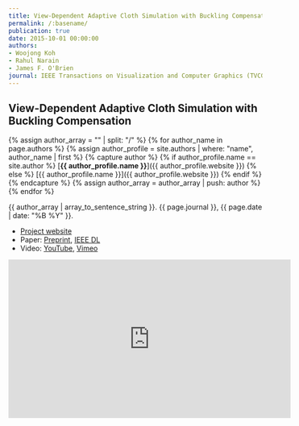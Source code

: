```yaml
---
title: View-Dependent Adaptive Cloth Simulation with Buckling Compensation
permalink: /:basename/
publication: true
date: 2015-10-01 00:00:00
authors:
- Woojong Koh
- Rahul Narain
- James F. O'Brien
journal: IEEE Transactions on Visualization and Computer Graphics (TVCG)
---
```


## View-Dependent Adaptive Cloth Simulation with Buckling Compensation
{% assign author_array = "" | split: "/" %}
{% for author_name in page.authors %}
  {% assign author_profile = site.authors | where: "name", author_name | first %}
  {% capture author %}
  {% if author_profile.name == site.author %}
  [**{{ author_profile.name }}**]({{ author_profile.website }})
  {% else %}
  [{{ author_profile.name }}]({{ author_profile.website }})
  {% endif %}
  {% endcapture %}
  {% assign author_array = author_array | push: author %}
{% endfor %}

{{ author_array | array_to_sentence_string }}. {{ page.journal }}, {{ page.date | date: "%B %Y" }}.

* [Project website](http://graphics.berkeley.edu/papers/Koh-VDA-2015-10/)
* Paper: [Preprint](Koh-VDA-2015-11.pdf), [IEEE DL](http://ieeexplore.ieee.org/xpl/articleDetails.jsp?arnumber=7127098)
* Video: [YouTube](http://youtu.be/71TOPXD9j4E), [Vimeo](https://vimeo.com/142075649)

<iframe width="560" height="315" src="https://www.youtube.com/embed/71TOPXD9j4E" frameborder="0" allow="accelerometer; autoplay; clipboard-write; encrypted-media; gyroscope; picture-in-picture" allowfullscreen></iframe>
